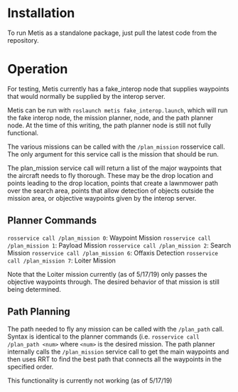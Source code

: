 # Installation

To run Metis as a standalone package, just pull the latest code from the repository.

# Operation

For testing, Metis currently has a fake_interop node that supplies waypoints that would normally be supplied by the interop server. 

Metis can be run with `roslaunch metis fake_interop.launch`, which will run the fake interop node, the mission planner, node, and the path planner node. At the time of this writing, the path planner node is still not fully functional.

The various missions can be called with the `/plan_mission` rosservice call. The only argument for this service call is the mission that should be run. 

The plan_mission service call will return a list of the major waypoints that the aircraft needs to fly thorough. These may be the drop location and points leading to the drop location, points that create a lawnmower path over the search area, points that allow detection of objects outside the mission area, or objective waypoints given by the interop server.

## Planner Commands

`rosservice call /plan_mission 0`: Waypoint Mission
`rosservice call /plan_mission 1`: Payload Mission
`rosservice call /plan_mission 2`: Search Mission
`rosservice call /plan_mission 6`: Offaxis Detection
`rosservice call /plan_mission 7`: Loiter Mission

Note that the Loiter mission currently (as of 5/17/19) only passes the objective waypoints through. The desired behavior of that mission is still being determined.

## Path Planning

The path needed to fly any mission can be called with the `/plan_path` call. Syntax is identical to the planner commands (i.e. `rosservice call /plan_path <num>` where `<num>` is the desired mission. The path planner internally calls the `/plan_mission` service call to get the main waypoints and then uses RRT to find the best path that connects all the waypoints in the specified order.

This functionality is currently not working (as of 5/17/19)
